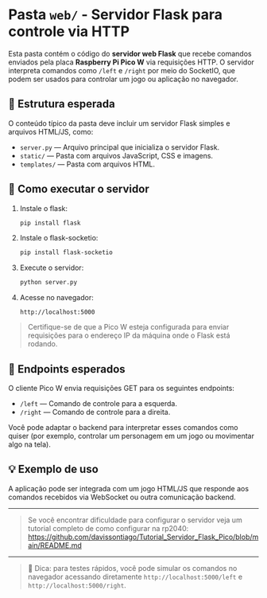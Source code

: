 # Pasta `web/` - Servidor Flask para controle via HTTP

Esta pasta contém o código do **servidor web Flask** que recebe comandos enviados pela placa **Raspberry Pi Pico W** via requisições HTTP. O servidor interpreta comandos como `/left` e `/right` por meio do SocketIO, que podem ser usados para controlar um jogo ou aplicação no navegador.

## 📂 Estrutura esperada

O conteúdo típico da pasta deve incluir um servidor Flask simples e arquivos HTML/JS, como:

- `server.py` — Arquivo principal que inicializa o servidor Flask.
- `static/` — Pasta com arquivos JavaScript, CSS e imagens.
- `templates/` — Pasta com arquivos HTML.

## 🚀 Como executar o servidor

1. Instale o flask:
   ```bash
   pip install flask
   ```
2. Instale o flask-socketio:
   ```bash
   pip install flask-socketio
   ```

3. Execute o servidor:
   ```bash
   python server.py
   ```

4. Acesse no navegador:
   ```
   http://localhost:5000
   ```

> Certifique-se de que a Pico W esteja configurada para enviar requisições para o endereço IP da máquina onde o Flask está rodando.

## 🔁 Endpoints esperados

O cliente Pico W envia requisições GET para os seguintes endpoints:

- `/left` — Comando de controle para a esquerda.
- `/right` — Comando de controle para a direita.

Você pode adaptar o backend para interpretar esses comandos como quiser (por exemplo, controlar um personagem em um jogo ou movimentar algo na tela).

## 💡 Exemplo de uso

A aplicação pode ser integrada com um jogo HTML/JS que responde aos comandos recebidos via WebSocket ou outra comunicação backend.

---

> Se você encontrar dificuldade para configurar o servidor veja um tutorial completo de como configurar na rp2040: https://github.com/davissontiago/Tutorial_Servidor_Flask_Pico/blob/main/README.md

---

> 💬 Dica: para testes rápidos, você pode simular os comandos no navegador acessando diretamente `http://localhost:5000/left` e `http://localhost:5000/right`.
